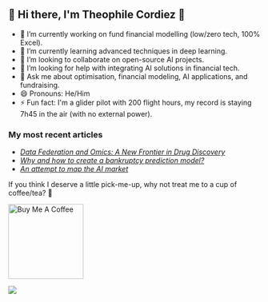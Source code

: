## 👋 Hi there, I'm Theophile Cordiez 👋

- 🔭 I’m currently working on fund financial modelling (low/zero tech, 100% Excel).
- 🌱 I’m currently learning advanced techniques in deep learning.
- 👯 I’m looking to collaborate on open-source AI projects.
- 🤔 I’m looking for help with integrating AI solutions in financial tech.
- 💬 Ask me about optimisation, financial modeling, AI applications, and fundraising.
- 😄 Pronouns: He/Him
- ⚡ Fun fact: I'm a glider pilot with 200 flight hours, my record is staying 7h45 in the air (with no external power).

<h3>My most recent articles</h3>
<ul>
  <li><a href="https://medium.com/@theophilecordiez/data-federation-and-omics-a-new-frontier-in-drug-discovery-68edcfcea98e"><i>Data Federation and Omics: A New Frontier in Drug Discovery</i></a></li>
  <li><a href="https://medium.com/@theophilecordiez/why-and-how-to-create-a-bankruptcy-prediction-model-b559bbd50579"><i>Why and how to create a bankruptcy prediction model?</i></a></li>
  <li><a href="https://medium.com/@theophilecordiez/why-and-how-to-create-a-bankruptcy-prediction-model-b559bbd50579"><i>An attempt to map the AI market</i></a></li>

</ul>

<p>If you think I deserve a little pick-me-up, why not treat me to a cup of coffee/tea? 🥺</p>
<a href="https://www.buymeacoffee.com/your_username" target="_blank"><img src="https://cdn.buymeacoffee.com/buttons/v2/default-red.png" alt="Buy Me A Coffee" width="150" ></a>

![](https://komarev.com/ghpvc/?username=your_username&color=give_your_color)
